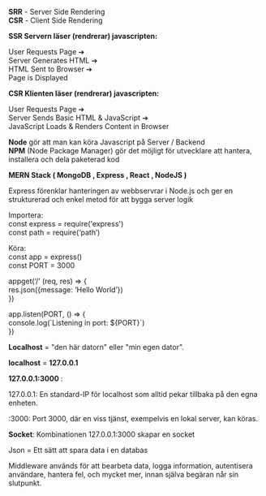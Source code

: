 **SRR** \- Server Side Rendering  
**CSR** \- Client Side Rendering

**SSR Servern läser (rendrerar) javascripten:** 

User Requests Page ➔  
Server Generates HTML ➔  
HTML Sent to Browser ➔  
Page is Displayed

**CSR Klienten läser (rendrerar) javascripten:**

User Requests Page ➔  
Server Sends Basic HTML & JavaScript ➔  
JavaScript Loads & Renders Content in Browser

**Node** gör att man kan köra Javascript på Server / Backend  
**NPM** (Node Package Manager) gör det möjligt för utvecklare att hantera, installera och dela paketerad kod

**MERN Stack ( MongoDB , Express , React , NodeJS )**

Express förenklar hanteringen av webbservrar i Node.js och ger en strukturerad och enkel metod för att bygga server logik

Importera:  
const express \= require('express')  
const path \= require(‘path’)

Köra:  
const app \= express()  
const PORT \= 3000

appget(‘/’ (req, res) \=\> {  
	res.json({message: ‘Hello World’})  
})

app.listen(PORT, () \=\> {  
	console.log(\`Listening in port: ${PORT}\`)  
})

**Localhost** \= "den här datorn" eller "min egen dator".

**localhost** \= **127.0.0.1**

**127.0.0.1:3000** : 

127.0.0.1: En standard-IP för localhost som alltid pekar tillbaka på den egna enheten.

:3000: Port 3000, där en viss tjänst, exempelvis en lokal server, kan köras.

**Socket**: Kombinationen 127.0.0.1:3000 skapar en socket

Json \= Ett sätt att spara data i en databas

Middleware används för att bearbeta data, logga information, autentisera användare, hantera fel, och mycket mer, innan själva begäran når sin slutpunkt.

